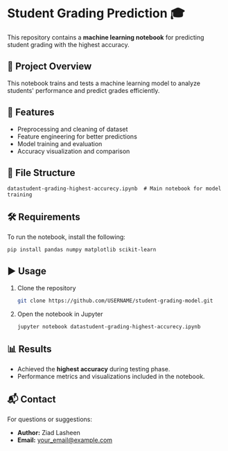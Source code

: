 # Student Grading Prediction 🎓

This repository contains a **machine learning notebook** for predicting student grading with the highest accuracy.

## 📌 Project Overview
This notebook trains and tests a machine learning model to analyze students' performance and predict grades efficiently.

## 🚀 Features
- Preprocessing and cleaning of dataset  
- Feature engineering for better predictions  
- Model training and evaluation  
- Accuracy visualization and comparison  

## 📂 File Structure
```
datastudent-grading-highest-accurecy.ipynb  # Main notebook for model training
```

## 🛠️ Requirements
To run the notebook, install the following:
```bash
pip install pandas numpy matplotlib scikit-learn
```

## ▶️ Usage
1. Clone the repository  
   ```bash
   git clone https://github.com/USERNAME/student-grading-model.git
   ```
2. Open the notebook in Jupyter  
   ```bash
   jupyter notebook datastudent-grading-highest-accurecy.ipynb
   ```

## 📊 Results
- Achieved the **highest accuracy** during testing phase.
- Performance metrics and visualizations included in the notebook.

## 📬 Contact
For questions or suggestions:
- **Author:** Ziad Lasheen  
- **Email:** your_email@example.com
